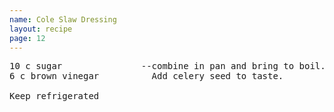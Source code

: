 ```yaml
---
name: Cole Slaw Dressing
layout: recipe
page: 12
---
```


<pre>
10 c sugar               --combine in pan and bring to boil.
6 c brown vinegar          Add celery seed to taste.

Keep refrigerated
</pre>
